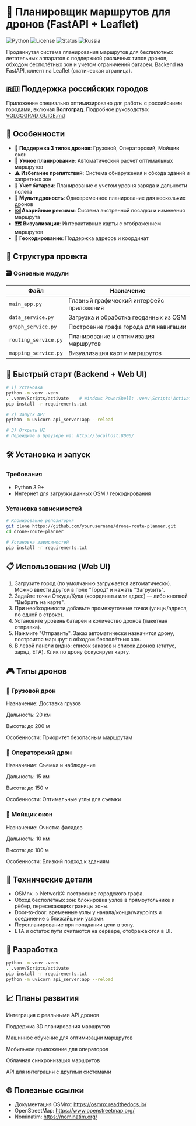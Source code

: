 # 🚁 Планировщик маршрутов для дронов (FastAPI + Leaflet)

![Python](https://img.shields.io/badge/Python-3.8%2B-blue)
![License](https://img.shields.io/badge/License-MIT-green)
![Status](https://img.shields.io/badge/Status-Active%20Development-orange)
![Russia](https://img.shields.io/badge/Russia-Supported-red)

Продвинутая система планирования маршрутов для беспилотных летательных аппаратов с поддержкой различных типов дронов, обходом бесполётных зон и учетом ограничений батареи. Backend на FastAPI, клиент на Leaflet (статическая страница).

## 🇷🇺 Поддержка российских городов

Приложение специально оптимизировано для работы с российскими городами, включая **Волгоград**. Подробное руководство: [VOLGOGRAD_GUIDE.md](VOLGOGRAD_GUIDE.md)

## 🌟 Особенности

- **🤖 Поддержка 3 типов дронов**: Грузовой, Операторский, Мойщик окон
- **🎯 Умное планирование**: Автоматический расчет оптимальных маршрутов
- **⚠️ Избегание препятствий**: Система обнаружения и обхода зданий и запретных зон
- **🔋 Учет батареи**: Планирование с учетом уровня заряда и дальности полета
- **👥 Мультидроность**: Одновременное планирование для нескольких дронов
- **🆘 Аварийные режимы**: Система экстренной посадки и изменения маршрута
- **🗺️ Визуализация**: Интерактивные карты с отображением маршрутов
- **🏢 Геокодирование**: Поддержка адресов и координат

## 📁 Структура проекта

### 🗃️ Основные модули

| Файл | Назначение |
|------|------------|
| `main_app.py` | Главный графический интерфейс приложения |
| `data_service.py` | Загрузка и обработка геоданных из OSM |
| `graph_service.py` | Построение графа города для навигации |
| `routing_service.py` | Планирование и оптимизация маршрутов |
| `mapping_service.py` | Визуализация карт и маршрутов |

## 🚀 Быстрый старт (Backend + Web UI)

```bash
# 1) Установка
python -m venv .venv
. .venv/Scripts/activate    # Windows PowerShell: .venv\Scripts\Activate.ps1
pip install -r requirements.txt

# 2) Запуск API
python -m uvicorn api_server:app --reload

# 3) Открыть UI
# Перейдите в браузере на: http://localhost:8000/
```

## 🛠️ Установка и запуск

### Требования

- Python 3.9+
- Интернет для загрузки данных OSM / геокодирования

### Установка зависимостей

```bash
# Клонирование репозитория
git clone https://github.com/yourusername/drone-route-planner.git
cd drone-route-planner

# Установка зависимостей
pip install -r requirements.txt
```
## 📋 Использование (Web UI)
1) Загрузите город (по умолчанию загружается автоматически). Можно ввести другой в поле "Город" и нажать "Загрузить".
2) Задайте точки Откуда/Куда (координаты или адрес) — либо кнопкой "Выбрать на карте".
3) При необходимости добавьте промежуточные точки (улицы/адреса, по одной в строке).
4) Установите уровень батареи и количество дронов (пакетная отправка).
5) Нажмите "Отправить". Заказ автоматически назначится дрону, построится маршрут с обходом бесполётных зон.
6) В левой панели видно: список заказов и список дронов (статус, заряд, ETA). Клик по дрону фокусирует карту.

## 🎮 Типы дронов
### 🚚 Грузовой дрон
Назначение: Доставка грузов

Дальность: 20 км

Высота: до 200 м

Особенности: Приоритет безопасным маршрутам

### 🎥 Операторский дрон
Назначение: Съемка и наблюдение

Дальность: 15 км

Высота: до 150 м

Особенности: Оптимальные углы для съемки

### 🧽 Мойщик окон
Назначение: Очистка фасадов

Дальность: 10 км

Высота: до 100 м

Особенности: Близкий подход к зданиям

## 🔧 Технические детали
- OSMnx → NetworkX: построение городского графа.
- Обход бесполётных зон: блокировка узлов в прямоугольнике и рёбер, пересекающих границы зоны.
- Door‑to‑door: временные узлы у начала/конца/waypoints и соединение с ближайшими узлами.
- Перепланирование при попадании цели в зону.
- ETA и остаток пути считаются на сервере, отображаются в UI.

## 🤝 Разработка
```bash
python -m venv .venv
. .venv/Scripts/activate
pip install -r requirements.txt
python -m uvicorn api_server:app --reload
```

## 📈 Планы развития
Интеграция с реальными API дронов

Поддержка 3D планирования маршрутов

Машинное обучение для оптимизации маршрутов

Мобильное приложение для операторов

Облачная синхронизация маршрутов

API для интеграции с другими системами

## 🌐 Полезные ссылки
- Документация OSMnx: https://osmnx.readthedocs.io/
- OpenStreetMap: https://www.openstreetmap.org/
- Nominatim: https://nominatim.org/

